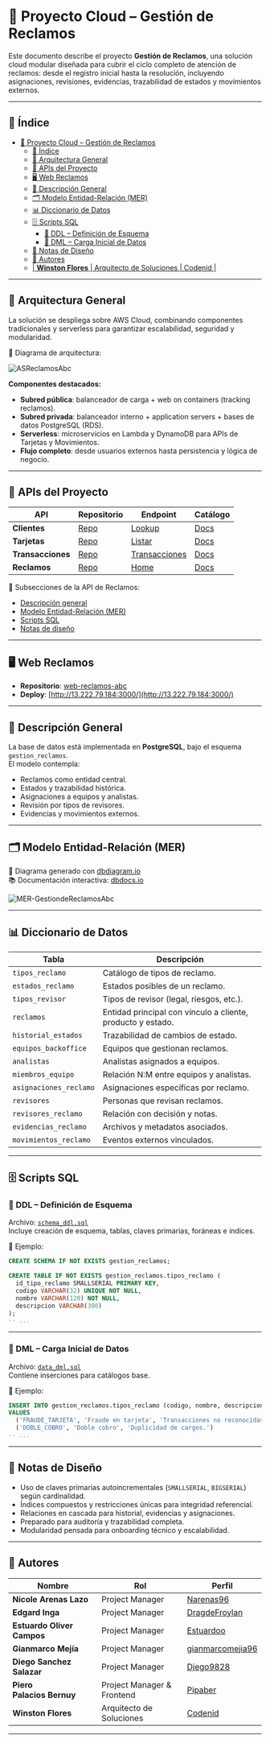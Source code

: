 # 📑 Proyecto Cloud – Gestión de Reclamos

Este documento describe el proyecto **Gestión de Reclamos**, una solución cloud modular diseñada para cubrir el ciclo completo de atención de reclamos: desde el registro inicial hasta la resolución, incluyendo asignaciones, revisiones, evidencias, trazabilidad de estados y movimientos externos.

---

## 📌 Índice

- [📑 Proyecto Cloud – Gestión de Reclamos](#-proyecto-cloud--gestión-de-reclamos)
  - [📌 Índice](#-índice)
  - [🔧 Arquitectura General](#-arquitectura-general)
  - [🧩 APIs del Proyecto](#-apis-del-proyecto)
  - [🖥️ Web Reclamos](#️-web-reclamos)
  - [📝 Descripción General](#-descripción-general)
  - [🗂 Modelo Entidad-Relación (MER)](#-modelo-entidad-relación-mer)
  - [📊 Diccionario de Datos](#-diccionario-de-datos)
  - [🗄 Scripts SQL](#-scripts-sql)
    - [📁 DDL – Definición de Esquema](#-ddl--definición-de-esquema)
    - [📁 DML – Carga Inicial de Datos](#-dml--carga-inicial-de-datos)
  - [📌 Notas de Diseño](#-notas-de-diseño)
  - [👥 Autores](#-autores)
  - [| **Winston Flores** | Arquitecto de Soluciones | Codenid |](#-winston-flores--arquitecto-de-soluciones--codenid-)

---

## 🔧 Arquitectura General

La solución se despliega sobre AWS Cloud, combinando componentes tradicionales y serverless para garantizar escalabilidad, seguridad y modularidad.

📌 Diagrama de arquitectura:

![ASReclamosAbc](./docs/as-reclamos.svg)

**Componentes destacados:**

- **Subred pública**: balanceador de carga + web on containers (tracking reclamos).
- **Subred privada**: balanceador interno + application servers + bases de datos PostgreSQL (RDS).
- **Serverless**: microservicios en Lambda y DynamoDB para APIs de Tarjetas y Movimientos.
- **Flujo completo**: desde usuarios externos hasta persistencia y lógica de negocio.

---

## 🧩 APIs del Proyecto

| API             | Repositorio | Endpoint | Catálogo |
|----------------|-------------|----------|----------|
| **Clientes**    | [Repo](https://github.com/Codenid/api-clientes-abc) | [Lookup](http://52.1.53.185:8000/api/clientes/lookup) | [Docs](http://52.1.53.185:8000/docs) |
| **Tarjetas**    | [Repo](https://github.com/Codenid/api-tarjetas-abc) | [Listar](https://ugl4isqmt3.execute-api.us-east-1.amazonaws.com/dev/tarjetas/listar) | [Docs](https://ugl4isqmt3.execute-api.us-east-1.amazonaws.com/dev/tarjetas/listar) |
| **Transacciones** | [Repo](https://github.com/Codenid/api-transacciones-abc) | [Transacciones](https://aln4z3dlj1.execute-api.us-east-1.amazonaws.com/transacciones/) | [Docs](https://aln4z3dlj1.execute-api.us-east-1.amazonaws.com/transacciones/) |
| **Reclamos**    | [Repo](https://github.com/Codenid/api-reclamos-abc) | [Home](http://13.222.79.184:8001/) | [Docs](http://13.222.79.184:8001/docs) |

📎 Subsecciones de la API de Reclamos:
- [Descripción general](#-descripción-general)
- [Modelo Entidad-Relación (MER)](#-modelo-entidad-relación-mer)
- [Scripts SQL](#-scripts-sql)
- [Notas de diseño](#-notas-de-diseño)

---

## 🖥️ Web Reclamos

- **Repositorio**: [web-reclamos-abc](https://github.com/Codenid/web-reclamos-abc)
- **Deploy**: [http://13.222.79.184:3000/](http://13.222.79.184:3000/)

---

## 📝 Descripción General

La base de datos está implementada en **PostgreSQL**, bajo el esquema `gestion_reclamos`.  
El modelo contempla:

- Reclamos como entidad central.
- Estados y trazabilidad histórica.
- Asignaciones a equipos y analistas.
- Revisión por tipos de revisores.
- Evidencias y movimientos externos.

---

## 🗂 Modelo Entidad-Relación (MER)

📌 Diagrama generado con [dbdiagram.io](https://dbdiagram.io/)  
📚 Documentación interactiva: [dbdocs.io](https://dbdocs.io/winstonflores30/Prj-Reclamos-Core)

![MER-GestiondeReclamosAbc](./docs/mer-gestion-reclamos.svg)

---

## 📊 Diccionario de Datos

| Tabla | Descripción |
|-------|-------------|
| `tipos_reclamo` | Catálogo de tipos de reclamo. |
| `estados_reclamo` | Estados posibles de un reclamo. |
| `tipos_revisor` | Tipos de revisor (legal, riesgos, etc.). |
| `reclamos` | Entidad principal con vínculo a cliente, producto y estado. |
| `historial_estados` | Trazabilidad de cambios de estado. |
| `equipos_backoffice` | Equipos que gestionan reclamos. |
| `analistas` | Analistas asignados a equipos. |
| `miembros_equipo` | Relación N:M entre equipos y analistas. |
| `asignaciones_reclamo` | Asignaciones específicas por reclamo. |
| `revisores` | Personas que revisan reclamos. |
| `revisores_reclamo` | Relación con decisión y notas. |
| `evidencias_reclamo` | Archivos y metadatos asociados. |
| `movimientos_reclamo` | Eventos externos vinculados. |

---

## 🗄 Scripts SQL

### 📁 DDL – Definición de Esquema

Archivo: [`schema_ddl.sql`](./scripts/schema_ddl.sql)  
Incluye creación de esquema, tablas, claves primarias, foráneas e índices.

📌 Ejemplo:
```sql
CREATE SCHEMA IF NOT EXISTS gestion_reclamos;

CREATE TABLE IF NOT EXISTS gestion_reclamos.tipos_reclamo (
  id_tipo_reclamo SMALLSERIAL PRIMARY KEY,
  codigo VARCHAR(32) UNIQUE NOT NULL,
  nombre VARCHAR(120) NOT NULL,
  descripcion VARCHAR(300)
);
-- ...
```

---

### 📁 DML – Carga Inicial de Datos

Archivo: [`data_dml.sql`](./scripts/data_dml.sql)  
Contiene inserciones para catálogos base.

📌 Ejemplo:
```sql
INSERT INTO gestion_reclamos.tipos_reclamo (codigo, nombre, descripcion)
VALUES
  ('FRAUDE_TARJETA', 'Fraude en tarjeta', 'Transacciones no reconocidas.'),
  ('DOBLE_COBRO', 'Doble cobro', 'Duplicidad de cargos.')
-- ...
```

---

## 📌 Notas de Diseño

- Uso de claves primarias autoincrementales (`SMALLSERIAL`, `BIGSERIAL`) según cardinalidad.
- Índices compuestos y restricciones únicas para integridad referencial.
- Relaciones en cascada para historial, evidencias y asignaciones.
- Preparado para auditoría y trazabilidad completa.
- Modularidad pensada para onboarding técnico y escalabilidad.

---

## 👥 Autores

| Nombre | Rol | Perfil |
|--------|-----|--------|
| **Nicole Arenas Lazo** | Project Manager | [Narenas96](https://github.com/narenas96) |
| **Edgard Inga** | Project Manager | [DragdeFroylan](https://github.com/DragdeFroylan) |
| **Estuardo Oliver Campos** | Project Manager | [Estuardoo](https://github.com/estuardoo) |
| **Gianmarco Mejía** | Project Manager | [gianmarcomejia96](https://github.com/gianmarcomejia96) |
| **Diego Sanchez Salazar** | Project Manager | [Diego9828](https://github.com/Diego9828) |
| **Piero Palacios Bernuy** | Project Manager & Frontend | [Pipaber](https://github.com/pipaber) |
| **Winston Flores** | Arquitecto de Soluciones | [Codenid](https://github.com/Codenid) |
---
